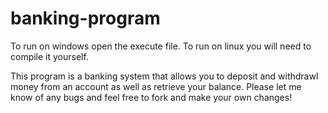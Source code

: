 # banking-program
To run on windows open the execute file.
To run on linux you will need to compile it yourself.

This program is a banking system that allows you to deposit and withdrawl money from an account as well as retrieve your balance.
Please let me know of any bugs and feel free to fork and make your own changes!
